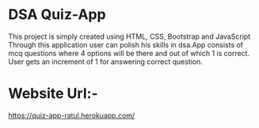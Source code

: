 # DSA Quiz-App
This project is simply created using HTML, CSS, Bootstrap and JavaScript
Through this application user can polish his skills in dsa.App consists of mcq questions where 4 options will be there and out of which 1 is correct. User gets an increment of 1 for answering correct question.

# Website Url:- 
https://quiz-app-ratul.herokuapp.com/
